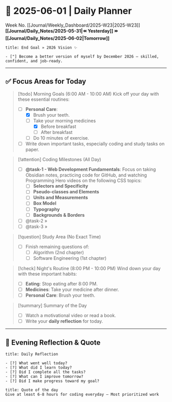 # 🌼 **2025-06-01** | Daily Planner

Week No. [[Journal/Weekly_Dashboard/2025-W23|2025-W23]]
**[[Journal/Daily_Notes/2025-05-31|⏪ Yesterday]] ⏩ [[Journal/Daily_Notes/2025-06-02|Tomorrow]]**

```ad-important
title: End Goal » 2026 Vision ✨

- ["] Become a better version of myself by December 2026 — skilled, confident, and job-ready.
```

---

## ✅ Focus Areas for Today

> [!todo] Morning Goals (6:00 AM - 10:00 AM)
> Kick off your day with these essential routines:
> - [ ] **Personal Care**:
> 	- [x] Brush your teeth.
> 	- [ ] Take your morning medicines
> 		- [x] Before breakfast
> 		- [ ] After breakfast
> 	- [ ] Do 10 minutes of exercise.
> - [ ] Write down important tasks, especially coding and study tasks on paper.

> [!attention] Coding Milestones (All Day)
> - [ ] **@task-1 - Web Development Fundamentals**: Focus on taking Obsidian notes, practicing code for GitHub, and watching Programming Hero videos on the following CSS topics:
> 	- [ ] **Selectors and Specificity**
> 	- [ ] **Pseudo-classes and Elements**
> 	- [ ] **Units and Measurements**
> 	- [ ] **Box Model**
> 	- [ ] **Typography**
> 	- [ ] **Backgrounds & Borders**
> - [ ] @task-2 » 
> - [ ] @task-3 » 

> [!question] Study Area (No Exact Time)
> - [ ] Finish remaining questions of:
> 	- [ ] Algorithm (2nd chapter)
> 	- [ ] Software Engineering (1st chapter)

> [!check] Night's Routine (8:00 PM - 10:00 PM)
> Wind down your day with these important habits:
> - [ ] **Eating**: Stop eating after 8:00 PM.
> - [ ] **Medicines**: Take your medicine after dinner.
> - [ ] **Personal Care**: Brush your teeth.

> [!summary] Summary of the Day
> - [ ] Watch a motivational video or read a book.
> - [ ] Write your **daily reflection** for today.

---

## 🌻 Evening Reflection & Quote

```ad-summary
title: Daily Reflection

- [?] What went well today?  
- [?] What did I learn today?  
- [?] Did I complete all the tasks?  
- [?] What can I improve tomorrow?  
- [?] Did I make progress toward my goal?  

```

```ad-quote
title: Quote of the day
Give at least 6-8 hours for coding everyday — Most prioritized work
``` 
